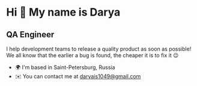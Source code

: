 Hi 👋 My name is Darya
======================

QA Engineer
-----------

I help development teams to release a quality product as soon as possible! We all know that the earlier a bug is found, the cheaper it is to fix it 😉

* 🌍  I'm based in Saint-Petersburg, Russia
* ✉️  You can contact me at [daryais1049@gmail.com](mailto:daryais1049@gmail.com)
